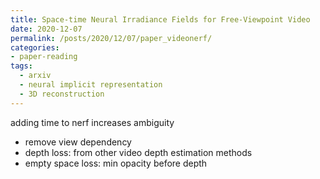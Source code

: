 ```yaml
---
title: Space-time Neural Irradiance Fields for Free-Viewpoint Video
date: 2020-12-07
permalink: /posts/2020/12/07/paper_videonerf/
categories:
- paper-reading
tags:
  - arxiv
  - neural implicit representation
  - 3D reconstruction
---
```


adding time to nerf increases ambiguity
- remove view dependency
- depth loss: from other video depth estimation methods
- empty space loss: min opacity before depth